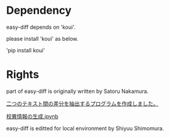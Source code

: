 # Dependency

easy-diff depends on 'koui'.

please install 'koui' as below.

'pip install koui'


# Rights

part of easy-diff is originally written by Satoru Nakamura.

[二つのテキスト間の差分を抽出するプログラムを作成しました。](https://zenn.dev/nakamura196/articles/442da1c74afae1)

[校異情報の生成.ipynb](https://colab.research.google.com/github/nakamura196/ndl_ocr/blob/main/%E6%A0%A1%E7%95%B0%E6%83%85%E5%A0%B1%E3%81%AE%E7%94%9F%E6%88%90.ipynb)

easy-diff is editted for local environment by Shiyuu Shimomura.